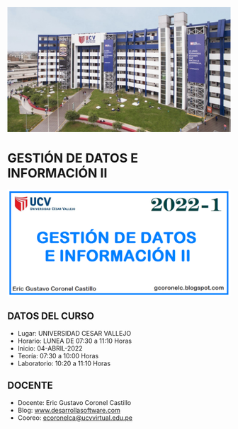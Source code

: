 ![GESTIÓN DE DATOS E INFORMACIÓN II](https://raw.githubusercontent.com/gcoronelc/UCV_GDEI-II_202201-A1/master/img/portada.png)

#  GESTIÓN DE DATOS E INFORMACIÓN II


![GESTIÓN DE DATOS E INFORMACIÓN II](https://raw.githubusercontent.com/gcoronelc/UCV_GDEI-II_202201-A1/master/img/curso.png)


## DATOS DEL CURSO

- Lugar: UNIVERSIDAD CESAR VALLEJO
- Horario: LUNEA DE 07:30 a 11:10 Horas
- Inicio: 04-ABRIL-2022
- Teoría: 07:30 a 10:00 Horas
- Laboratorio: 10:20 a 11:10 Horas


## DOCENTE

- Docente: Eric Gustavo Coronel Castillo
- Blog: www.desarrollasoftware.com
- Cooreo: ecoronelca@ucvvirtual.edu.pe





